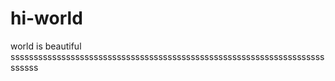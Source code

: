 # hi-world
world is beautiful
ssssssssssssssssssssssssssssssssssssssssssssssssssssssssssssssssssssssssss
